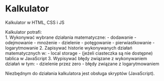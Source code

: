 # Kalkulator
 Kalkulator w HTML, CSS i JS

Kalkulator potrafi:<br>
    1. Wykonywać wybrane działania matematyczne:
        - dodawanie
        - odejmowanie
        - mnożenie
        - dzielenie
        - potęgowanie
        - pierwiastkowanie
        - logarytmowanie
    2. Zapisywać historie wykonywanych działań matematycznych w:
        - local storage
        - (jeżeli ciasteczka są nie dostępne) tablica w JavaScript
    3. Wypisywać błędy związane z wykonywaniem działań w tym:
        - dzielenie przez zero
        - błędy związane z logarytmowaniem

Niezbędnym do działania kalkulatora jest obsługa skryptów (JavaScript).
